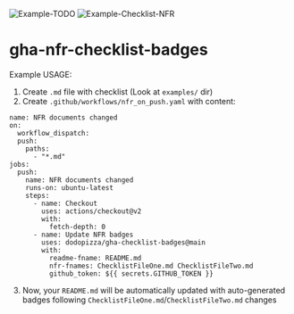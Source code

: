 ![Example-TODO](https://img.shields.io/badge/Example--TODO-37%25%203%2F8-yellow) 
![Example-Checklist-NFR](https://img.shields.io/badge/Example--Checklist--NFR-25%25%2010%2F40-red) 


# gha-nfr-checklist-badges

Example USAGE:

1. Create `.md` file with checklist (Look at `examples/` dir)
2. Create `.github/workflows/nfr_on_push.yaml` with content:

```
name: NFR documents changed
on:
  workflow_dispatch:
  push:
    paths:
      - "*.md"
jobs:
  push:
    name: NFR documents changed
    runs-on: ubuntu-latest
    steps:
      - name: Checkout
        uses: actions/checkout@v2
        with:
          fetch-depth: 0
      - name: Update NFR badges
        uses: dodopizza/gha-checklist-badges@main
        with:
          readme-fname: README.md
          nfr-fnames: ChecklistFileOne.md ChecklistFileTwo.md
          github_token: ${{ secrets.GITHUB_TOKEN }}
```

3. Now, your `README.md` will be automatically updated with auto-generated badges following `ChecklistFileOne.md`/`ChecklistFileTwo.md` changes
